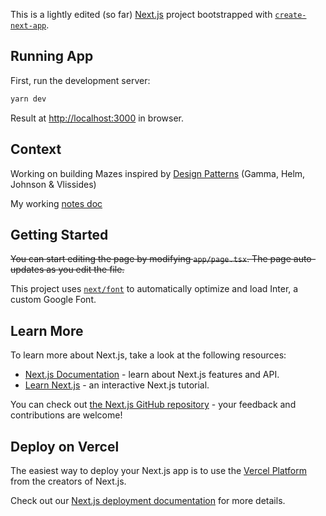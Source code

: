 This is a lightly edited (so far) [Next.js](https://nextjs.org/) project bootstrapped with [`create-next-app`](https://github.com/vercel/next.js/tree/canary/packages/create-next-app).

## Running App

First, run the development server:

```bash
yarn dev
```

Result at [http://localhost:3000](http://localhost:3000) in browser.

## Context

Working on building Mazes inspired by [Design Patterns](https://learning.oreilly.com/library/view/design-patterns-elements/0201633612/ch03.html) (Gamma, Helm, Johnson & Vlissides)

My working [notes doc](https://powerschoolgroup.atlassian.net/wiki/spaces/~jlyden/pages/65066074970/Design+Patterns)

## Getting Started

~~You can start editing the page by modifying `app/page.tsx`. The page auto-updates as you edit the file.~~

This project uses [`next/font`](https://nextjs.org/docs/basic-features/font-optimization) to automatically optimize and load Inter, a custom Google Font.

## Learn More

To learn more about Next.js, take a look at the following resources:

- [Next.js Documentation](https://nextjs.org/docs) - learn about Next.js features and API.
- [Learn Next.js](https://nextjs.org/learn) - an interactive Next.js tutorial.

You can check out [the Next.js GitHub repository](https://github.com/vercel/next.js/) - your feedback and contributions are welcome!

## Deploy on Vercel

The easiest way to deploy your Next.js app is to use the [Vercel Platform](https://vercel.com/new?utm_medium=default-template&filter=next.js&utm_source=create-next-app&utm_campaign=create-next-app-readme) from the creators of Next.js.

Check out our [Next.js deployment documentation](https://nextjs.org/docs/deployment) for more details.
